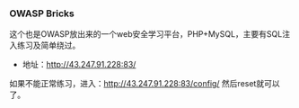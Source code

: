 ### OWASP Bricks

这个也是OWASP放出来的一个web安全学习平台，PHP+MySQL，主要有SQL注入练习及简单绕过。

- 地址：http://43.247.91.228:83/ 

如果不能正常练习，进入：http://43.247.91.228:83/config/ 然后reset就可以了。